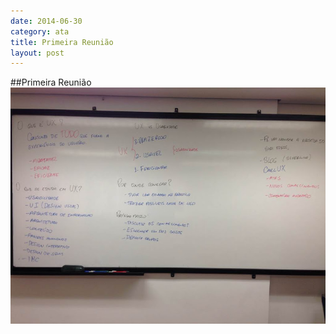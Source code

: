 ```yaml
---
date: 2014-06-30
category: ata
title: Primeira Reunião
layout: post
---
```


##Primeira Reunião
![Foto Lousa](/images/primeira-reuniao.jpg)